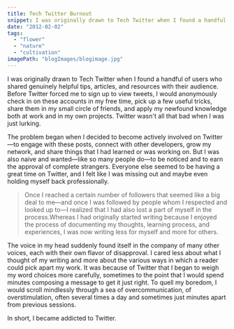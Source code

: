 ```yaml
---
title: Tech Twitter Burnout
snippet: I was originally drawn to Tech Twitter when I found a handful of users who shared genuinely helpful tips, articles, and resources with their audience. Before Twitter forced me to sign up to view tweets.
date: "2012-02-02"
tags:
  - "flower"
  - "nature"
  - "cultivation"
imagePath: "blogImages/blogimage.jpg"
---
```


I was originally drawn to Tech Twitter when I found a handful of users who shared genuinely helpful tips, articles, and resources with their audience. Before Twitter forced me to sign up to view tweets, I would anonymously check in on these accounts in my free time, pick up a few useful tricks, share them in my small circle of friends, and apply my newfound knowledge both at work and in my own projects. Twitter wasn't all that bad when I was just lurking.

The problem began when I decided to become actively involved on Twitter—to engage with these posts, connect with other developers, grow my network, and share things that I had learned or was working on. But I was also naive and wanted—like so many people do—to be noticed and to earn the approval of complete strangers. Everyone else seemed to be having a great time on Twitter, and I felt like I was missing out and maybe even holding myself back professionally.

> Once I reached a certain number of followers that seemed like a big deal to me—and once I was followed by people whom I respected and looked up to—I realized that I had also lost a part of myself in the process.Whereas I had originally started writing because I enjoyed the process of documenting my thoughts, learning process, and experiences, I was now writing less for myself and more for others.

The voice in my head suddenly found itself in the company of many other voices, each with their own flavor of disapproval. I cared less about what I thought of my writing and more about the various ways in which a reader could pick apart my work. It was because of Twitter that I began to weigh my word choices more carefully, sometimes to the point that I would spend minutes composing a message to get it just right. To quell my boredom, I would scroll mindlessly through a sea of overcommunication, of overstimulation, often several times a day and sometimes just minutes apart from previous sessions.

In short, I became addicted to Twitter.
